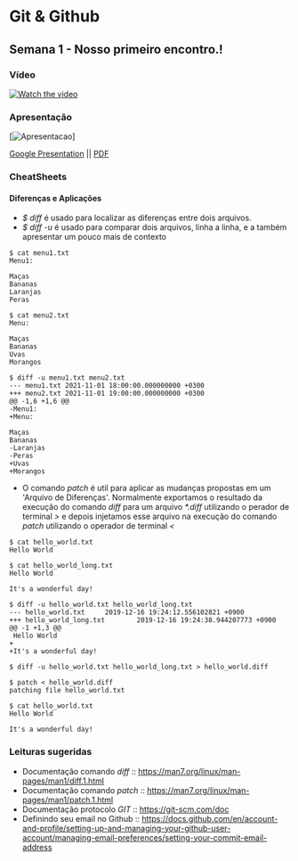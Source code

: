 # Git & Github

## Semana 1 - Nosso primeiro encontro.!

### Vídeo

[![Watch the video](https://i.ibb.co/xM5p8Mg/Git-Git-Hub-Semana1.png)](https://vimeo.com/640753215/ab7ec0e700)
  
### Apresentação

[![Apresentacao](https://i.ibb.co/r50kmmy/Git-e-Github-Semana-1.jpg)]

[Google Presentation](https://docs.google.com/presentation/d/e/2PACX-1vSl7AJnV3thC_vg1HJzX0SRDgRClt9RBvqR_O9ta_CRgpekPRyjDYs8S64djHwobAvIV447jYtjI4fg/pub?start=false&loop=false)
||
[PDF](https://github.com/carlosbarretoeng/git-e-github/raw/master/Semana1/Git%20e%20Github%20-%20Semana%201.pdf)
  
### CheatSheets

#### Diferenças e Aplicações

* _$ diff_ é usado para localizar as diferenças entre dois arquivos.
* _$ diff -u_ é usado para comparar dois arquivos, linha a linha, e a também apresentar um pouco mais de contexto
```
$ cat menu1.txt
Menu1:

Maças
Bananas
Laranjas
Peras

$ cat menu2.txt
Menu:

Maças
Bananas
Uvas
Morangos

$ diff -u menu1.txt menu2.txt
--- menu1.txt 2021-11-01 18:00:00.000000000 +0300
+++ menu2.txt 2021-11-01 19:00:00.000000000 +0300
@@ -1,6 +1,6 @@
-Menu1:
+Menu:

Maças
Bananas
-Laranjas
-Peras
+Uvas
+Morangos
```

* O comando _patch_ é util para aplicar as mudanças propostas em um 'Arquivo de Diferenças'. Normalmente exportamos o resultado
da execução do comando _diff_ para um arquivo _*.diff_ utilizando o perador de terminal _>_ e depois injetamos esse arquivo na
execução do comando _patch_ utilizando o operador de terminal _<_

```
$ cat hello_world.txt 
Hello World

$ cat hello_world_long.txt 
Hello World

It's a wonderful day!

$ diff -u hello_world.txt hello_world_long.txt 
--- hello_world.txt     2019-12-16 19:24:12.556102821 +0900
+++ hello_world_long.txt        2019-12-16 19:24:38.944207773 +0900
@@ -1 +1,3 @@
 Hello World
+
+It's a wonderful day!

$ diff -u hello_world.txt hello_world_long.txt > hello_world.diff

$ patch < hello_world.diff 
patching file hello_world.txt

$ cat hello_world.txt 
Hello World

It's a wonderful day!
```

### Leituras sugeridas

* Documentação comando _diff_ :: https://man7.org/linux/man-pages/man1/diff.1.html
* Documentação comando _patch_ :: https://man7.org/linux/man-pages/man1/patch.1.html
* Documentação protocolo _GIT_ :: https://git-scm.com/doc
* Definindo seu email no Github :: https://docs.github.com/en/account-and-profile/setting-up-and-managing-your-github-user-account/managing-email-preferences/setting-your-commit-email-address
